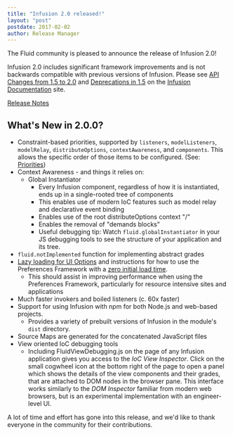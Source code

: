 ```yaml
---
title: "Infusion 2.0 released!"
layout: "post"
postdate: 2017-02-02
author: Release Manager
---
```


The Fluid community is pleased to announce the release of Infusion 2.0!

Infusion 2.0 includes significant framework improvements and is not backwards compatible with previous versions of Infusion. Please see [API Changes from 1.5 to 2.0](http://docs.fluidproject.org/infusion/development/APIChangesFrom1_5To2_0.html) and [Deprecations in 1.5](http://docs.fluidproject.org/infusion/development/DeprecationsIn1_5.html) on the [Infusion Documentation](https://github.com/fluid-project/infusion-docs) site.

[Release Notes](https://github.com/fluid-project/infusion/blob/infusion-2.0/ReleaseNotes.md)

## What's New in 2.0.0?
- Constraint-based priorities, supported by `listeners`, `modelListeners`, `modelRelay`, `distributeOptions`, `contextAwareness`, and `components`. This allows the specific order of those items to be configured. (See: [Priorities](http://docs.fluidproject.org/infusion/development/Priorities.html))
- Context Awareness - and things it relies on:
  - Global Instantiator
    - Every Infusion component, regardless of how it is instantiated, ends up in a single-rooted tree of components
    - This enables use of modern IoC features such as model relay and declarative event binding
    - Enables use of the root distributeOptions context "/"
    - Enables the removal of "demands blocks"
    - Useful debugging tip: Watch `fluid.globalInstantiator` in your JS debugging tools to see the structure of your application and its tree.
- `fluid.notImplemented` function for implementing abstract grades
- [Lazy loading for UI Options](http://docs.fluidproject.org/infusion/development/UserInterfaceOptionsAPI.html#lazyload) and instructions for how to use the Preferences Framework with a [zero initial load time](http://docs.fluidproject.org/infusion/development/tutorial-prefsFrameworkMinimalFootprint/MinimalFootprint.html).
  - This should assist in improving performance when using the Preferences Framework, particularly for resource intensive sites and applications
- Much faster invokers and boiled listeners (c. 60x faster)
- Support for using Infusion with npm for both Node.js and web-based projects.
  - Provides a variety of prebuilt versions of Infusion in the module's `dist` directory.
- Source Maps are generated for the concatenated JavaScript files
- View oriented IoC debugging tools
  - Including FluidViewDebugging.js on the page of any Infusion application gives you access to the _IoC View Inspector_. Click on the small cogwheel icon at the bottom right of the page to open a panel which shows the details of the view components and their grades, that are attached to DOM nodes in the browser pane. This interface works similarly to the _DOM Inspector_ familiar from modern web browsers, but is an experimental implementation with an engineer-level UI.

A lot of time and effort has gone into this release, and we'd like to thank everyone in the community for their contributions.

